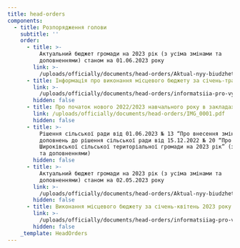 ```yaml
---
title: head-orders
components:
  - title: Розпорядження голови
    subtitle: ''
    order:
      - title: >-
          Актуальний бюджет громади на 2023 рік (з усіма змінами та
          доповненнями) станом на 01.06.2023 року
        link: >-
          /uploads/officially/documents/head-orders/Aktual-nyy-biudzhet-hromady-na-2023-rik-z-usima-zminamy-ta-dopovnenniamy-stanom-na-01.06.2023-roku.doc
      - title: Інформація про виконання місцевого бюджету за січень-травень 2023 року
        link: >-
          /uploads/officially/documents/head-orders/informatsiia-pro-vykonannia-mistsevoho-biudzhetu-za-sichen-traven-2023-roku.xlsx
        hidden: false
      - title: Про початок нового 2022/2023 навчального року в закладах освіти
        link: /uploads/officially/documents/head-orders/IMG_0001.pdf
        hidden: false
      - title: >-
          Рішення сільської ради від 01.06.2023 № 13 “Про внесення змін та
          доповнень до рішення сільської ради від 15.12.2022 № 20 “Про бюджет
          Широківської сільської територіальної громади на 2023 рік” (зі змінами
          та доповненнями)
        hidden: false
      - title: >-
          Актуальний бюджет громади на 2023 рік (з усіма змінами та
          доповненнями) станом на 02.05.2023 року
        link: >-
          /uploads/officially/documents/head-orders/Aktual-nyy-biudzhet-hromady-na-2023-rik-z-usima-zminamy-ta-dopovnenniamy-stanom-na-02.05.2023-roku.doc
        hidden: false
      - title: Виконання місцевого бюджету за січень-квітень 2023 року
        link: >-
          /uploads/officially/documents/head-orders/informatsiiag-pro-vykonannia-mistsevoho-biudzhetu-za-sichen-kviten-2023-roku.xlsx
        hidden: false
    _template: HeadOrders
---
```


